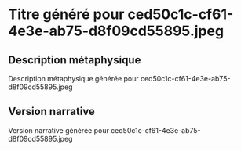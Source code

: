 # Titre généré pour ced50c1c-cf61-4e3e-ab75-d8f09cd55895.jpeg

## Description métaphysique
Description métaphysique générée pour ced50c1c-cf61-4e3e-ab75-d8f09cd55895.jpeg

## Version narrative
Version narrative générée pour ced50c1c-cf61-4e3e-ab75-d8f09cd55895.jpeg
